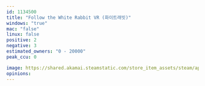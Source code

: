 ```yaml
---
id: 1134500
title: "Follow the White Rabbit VR (화이트래빗)"
windows: "true"
mac: "false"
linux: false
positive: 2
negative: 3
estimated_owners: "0 - 20000"
peak_ccu: 0

image: https://shared.akamai.steamstatic.com/store_item_assets/steam/apps/1134500/header.jpg?t=1631079070
opinions:
---
```


